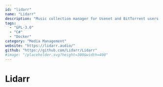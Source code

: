 ```yaml
---
id: "lidarr"
name: "Lidarr"
description: "Music collection manager for Usenet and BitTorrent users."
tags:
  - "GPL-3.0"
  - "C#"
  - "Docker"
category: "Media Management"
website: "https://lidarr.audio/"
github: "https://github.com/Lidarr/Lidarr"
#image: "/placeholder.svg?height=300&width=400"
---
```


# Lidarr
